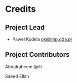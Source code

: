 Credits
=======

Project Lead
----------------

* Pawel Kudela <pk@imp.gda.pl>

Project Contributors
------------

Abdalraheem Ijjeh

Saeed Ellah
